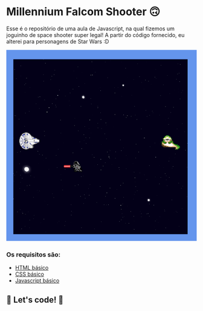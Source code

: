 # Millennium Falcom Shooter 🙃

Esse é o repositório de uma aula de Javascript, na qual fizemos um joguinho de space shooter super legal! A partir do código fornecido, eu alterei para personagens de Star Wars :D

![image info](./img/example.png)

### Os requisitos são:

* [HTML básico](https://www.w3schools.com/html/)
* [CSS básico](https://developer.mozilla.org/pt-BR/docs/Web/CSS)
* [Javascript básico](https://developer.mozilla.org/pt-BR/docs/Web/JavaScript)
 


## 🚀 Let's code! 🚀
